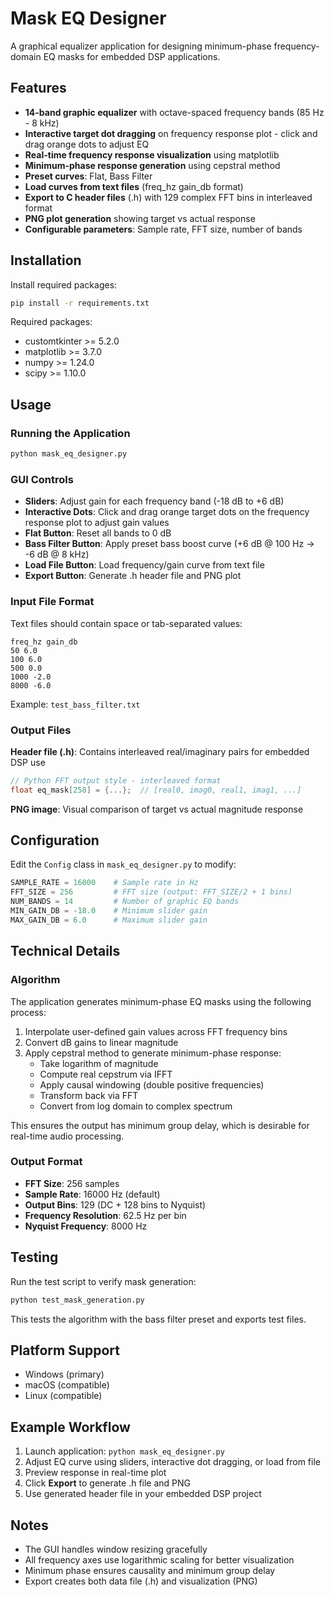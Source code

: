# Mask EQ Designer

A graphical equalizer application for designing minimum-phase frequency-domain EQ masks for embedded DSP applications.

## Features

- **14-band graphic equalizer** with octave-spaced frequency bands (85 Hz - 8 kHz)
- **Interactive target dot dragging** on frequency response plot - click and drag orange dots to adjust EQ
- **Real-time frequency response visualization** using matplotlib
- **Minimum-phase response generation** using cepstral method
- **Preset curves**: Flat, Bass Filter
- **Load curves from text files** (freq_hz gain_db format)
- **Export to C header files** (.h) with 129 complex FFT bins in interleaved format
- **PNG plot generation** showing target vs actual response
- **Configurable parameters**: Sample rate, FFT size, number of bands

## Installation

Install required packages:
```bash
pip install -r requirements.txt
```

Required packages:
- customtkinter >= 5.2.0
- matplotlib >= 3.7.0
- numpy >= 1.24.0
- scipy >= 1.10.0

## Usage

### Running the Application

```bash
python mask_eq_designer.py
```

### GUI Controls

- **Sliders**: Adjust gain for each frequency band (-18 dB to +6 dB)
- **Interactive Dots**: Click and drag orange target dots on the frequency response plot to adjust gain values
- **Flat Button**: Reset all bands to 0 dB
- **Bass Filter Button**: Apply preset bass boost curve (+6 dB @ 100 Hz → -6 dB @ 8 kHz)
- **Load File Button**: Load frequency/gain curve from text file
- **Export Button**: Generate .h header file and PNG plot

### Input File Format

Text files should contain space or tab-separated values:
```
freq_hz gain_db
50 6.0
100 6.0
500 0.0
1000 -2.0
8000 -6.0
```

Example: `test_bass_filter.txt`

### Output Files

**Header file (.h)**: Contains interleaved real/imaginary pairs for embedded DSP use
```c
// Python FFT output style - interleaved format
float eq_mask[258] = {...};  // [real0, imag0, real1, imag1, ...]
```

**PNG image**: Visual comparison of target vs actual magnitude response

## Configuration

Edit the `Config` class in `mask_eq_designer.py` to modify:

```python
SAMPLE_RATE = 16000    # Sample rate in Hz
FFT_SIZE = 256         # FFT size (output: FFT_SIZE/2 + 1 bins)
NUM_BANDS = 14         # Number of graphic EQ bands
MIN_GAIN_DB = -18.0    # Minimum slider gain
MAX_GAIN_DB = 6.0      # Maximum slider gain
```

## Technical Details

### Algorithm

The application generates minimum-phase EQ masks using the following process:

1. Interpolate user-defined gain values across FFT frequency bins
2. Convert dB gains to linear magnitude
3. Apply cepstral method to generate minimum-phase response:
   - Take logarithm of magnitude
   - Compute real cepstrum via IFFT
   - Apply causal windowing (double positive frequencies)
   - Transform back via FFT
   - Convert from log domain to complex spectrum

This ensures the output has minimum group delay, which is desirable for real-time audio processing.

### Output Format

- **FFT Size**: 256 samples
- **Sample Rate**: 16000 Hz (default)
- **Output Bins**: 129 (DC + 128 bins to Nyquist)
- **Frequency Resolution**: 62.5 Hz per bin
- **Nyquist Frequency**: 8000 Hz

## Testing

Run the test script to verify mask generation:
```bash
python test_mask_generation.py
```

This tests the algorithm with the bass filter preset and exports test files.

## Platform Support

- Windows (primary)
- macOS (compatible)
- Linux (compatible)

## Example Workflow

1. Launch application: `python mask_eq_designer.py`
2. Adjust EQ curve using sliders, interactive dot dragging, or load from file
3. Preview response in real-time plot
4. Click **Export** to generate .h file and PNG
5. Use generated header file in your embedded DSP project

## Notes

- The GUI handles window resizing gracefully
- All frequency axes use logarithmic scaling for better visualization
- Minimum phase ensures causality and minimum group delay
- Export creates both data file (.h) and visualization (PNG)
